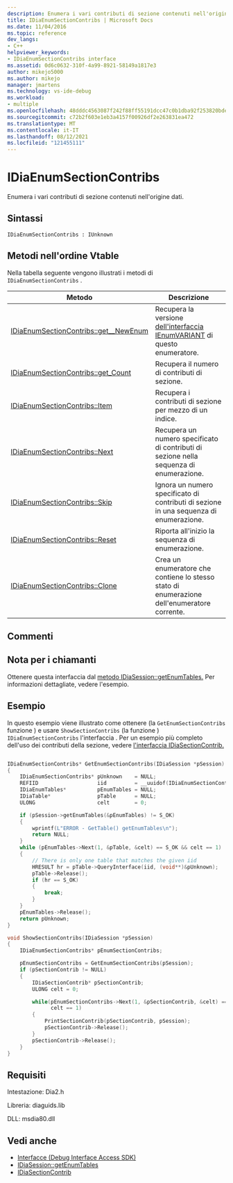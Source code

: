 ```yaml
---
description: Enumera i vari contributi di sezione contenuti nell'origine dati.
title: IDiaEnumSectionContribs | Microsoft Docs
ms.date: 11/04/2016
ms.topic: reference
dev_langs:
- C++
helpviewer_keywords:
- IDiaEnumSectionContribs interface
ms.assetid: 0d6c0632-310f-4a99-8921-58149a1817e3
author: mikejo5000
ms.author: mikejo
manager: jmartens
ms.technology: vs-ide-debug
ms.workload:
- multiple
ms.openlocfilehash: 48dddc4563087f242f88ff55191dcc47c0b1dba92f253820bde56b329642f361
ms.sourcegitcommit: c72b2f603e1eb3a4157f00926df2e263831ea472
ms.translationtype: MT
ms.contentlocale: it-IT
ms.lasthandoff: 08/12/2021
ms.locfileid: "121455111"
---
```

# <a name="idiaenumsectioncontribs"></a>IDiaEnumSectionContribs
Enumera i vari contributi di sezione contenuti nell'origine dati.

## <a name="syntax"></a>Sintassi

```
IDiaEnumSectionContribs : IUnknown
```

## <a name="methods-in-vtable-order"></a>Metodi nell'ordine Vtable
Nella tabella seguente vengono illustrati i metodi di `IDiaEnumSectionContribs` .

|Metodo|Descrizione|
|------------|-----------------|
|[IDiaEnumSectionContribs::get__NewEnum](../../debugger/debug-interface-access/idiaenumsectioncontribs-get-newenum.md)|Recupera la versione [dell'interfaccia IEnumVARIANT](/previous-versions/windows/desktop/api/oaidl/nn-oaidl-ienumvariant) di questo enumeratore.|
|[IDiaEnumSectionContribs::get_Count](../../debugger/debug-interface-access/idiaenumsectioncontribs-get-count.md)|Recupera il numero di contributi di sezione.|
|[IDiaEnumSectionContribs::Item](../../debugger/debug-interface-access/idiaenumsectioncontribs-item.md)|Recupera i contributi di sezione per mezzo di un indice.|
|[IDiaEnumSectionContribs::Next](../../debugger/debug-interface-access/idiaenumsectioncontribs-next.md)|Recupera un numero specificato di contributi di sezione nella sequenza di enumerazione.|
|[IDiaEnumSectionContribs::Skip](../../debugger/debug-interface-access/idiaenumsectioncontribs-skip.md)|Ignora un numero specificato di contributi di sezione in una sequenza di enumerazione.|
|[IDiaEnumSectionContribs::Reset](../../debugger/debug-interface-access/idiaenumsectioncontribs-reset.md)|Riporta all'inizio la sequenza di enumerazione.|
|[IDiaEnumSectionContribs::Clone](../../debugger/debug-interface-access/idiaenumsectioncontribs-clone.md)|Crea un enumeratore che contiene lo stesso stato di enumerazione dell'enumeratore corrente.|

## <a name="remarks"></a>Commenti

## <a name="note-for-callers"></a>Nota per i chiamanti
Ottenere questa interfaccia dal [metodo IDiaSession::getEnumTables.](../../debugger/debug-interface-access/idiasession-getenumtables.md) Per informazioni dettagliate, vedere l'esempio.

## <a name="example"></a>Esempio
In questo esempio viene illustrato come ottenere (la `GetEnumSectionContribs` funzione ) e usare `ShowSectionContribs` (la funzione ) `IDiaEnumSectionContribs` l'interfaccia . Per un esempio più completo dell'uso dei contributi della sezione, vedere [l'interfaccia IDiaSectionContrib.](../../debugger/debug-interface-access/idiasectioncontrib.md)

```C++

IDiaEnumSectionContribs* GetEnumSectionContribs(IDiaSession *pSession)
{
    IDiaEnumSectionContribs* pUnknown    = NULL;
    REFIID                   iid         = __uuidof(IDiaEnumSectionContribs);
    IDiaEnumTables*          pEnumTables = NULL;
    IDiaTable*               pTable      = NULL;
    ULONG                    celt        = 0;

    if (pSession->getEnumTables(&pEnumTables) != S_OK)
    {
        wprintf(L"ERROR - GetTable() getEnumTables\n");
        return NULL;
    }
    while (pEnumTables->Next(1, &pTable, &celt) == S_OK && celt == 1)
    {
        // There is only one table that matches the given iid
        HRESULT hr = pTable->QueryInterface(iid, (void**)&pUnknown);
        pTable->Release();
        if (hr == S_OK)
        {
            break;
        }
    }
    pEnumTables->Release();
    return pUnknown;
}

void ShowSectionContribs(IDiaSession *pSession)
{
    IDiaEnumSectionContribs* pEnumSectionContribs;

    pEnumSectionContribs = GetEnumSectionContribs(pSession);
    if (pSectionContrib != NULL)
    {
        IDiaSectionContrib* pSectionContrib;
        ULONG celt = 0;

        while(pEnumSectionContribs->Next(1, &pSectionContrib, &celt) == S_OK &&
              celt == 1)
        {
            PrintSectionContrib(pSectionContrib, pSession);
            pSectionContrib->Release();
        }
        pSectionContrib->Release();
    }
}
```

## <a name="requirements"></a>Requisiti
Intestazione: Dia2.h

Libreria: diaguids.lib

DLL: msdia80.dll

## <a name="see-also"></a>Vedi anche
- [Interfacce (Debug Interface Access SDK)](../../debugger/debug-interface-access/interfaces-debug-interface-access-sdk.md)
- [IDiaSession::getEnumTables](../../debugger/debug-interface-access/idiasession-getenumtables.md)
- [IDiaSectionContrib](../../debugger/debug-interface-access/idiasectioncontrib.md)
